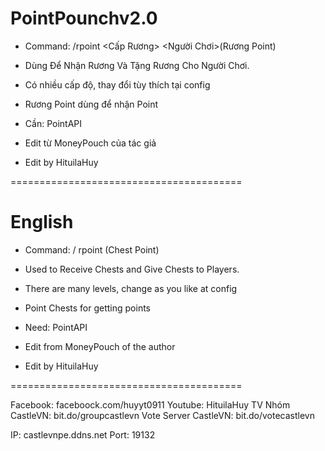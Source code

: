 # PointPounchv2.0

- Command: /rpoint <Cấp Rương> <Người Chơi>(Rương Point)
+ Dùng Để Nhận Rương Và Tặng Rương Cho Người Chơi.

- Có nhiều cấp độ, thay đổi tùy thích tại config
- Rương Point dùng để nhận Point

- Cần: PointAPI
- Edit từ MoneyPouch của tác giả 
- Edit by HituilaHuy

========================================

# English

- Command: / rpoint <Level Chest> <Player> (Chest Point)
+ Used to Receive Chests and Give Chests to Players.

- There are many levels, change as you like at config
- Point Chests for getting points

- Need: PointAPI
- Edit from MoneyPouch of the author
- Edit by HituilaHuy

========================================

Facebook: faceboock.com/huyyt0911
Youtube: HituilaHuy TV
Nhóm CastleVN: bit.do/groupcastlevn
Vote Server CastleVN: bit.do/votecastlevn

IP: castlevnpe.ddns.net
Port: 19132
